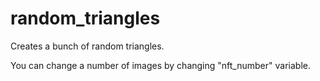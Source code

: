 # random_triangles
Creates a bunch of random triangles.

You can change a number of images by changing "nft_number" variable.

